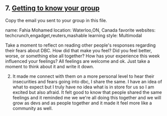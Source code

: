## 7. [Getting to know your group](7_get_to_know_your_group/readme.md)

Copy the email you sent to your group in this file.

name: Fahia Mohamed
location: Waterloo,ON, Canada
favorite websites: techcrunch,engadget,reuters,mashable
learning style: Multimodal 

Take a moment to reflect on reading other people's responses regarding their fears about DBC. How did that make you feel? Did you feel better, worse, or something else all together? How has your experience this week influenced your feelings? All feelings are welcome and ok. Just take a moment to think about it and write it down. 

2. It made me connect with them on a more personal level to hear their insecurities and fears going into dbc, I share the same. I have an idea of what to expect but I truly have no idea what is in store for us so I am excited but also afraid.  It felt good to know that people shared the same feelings and it reminded me we we're all doing this together and we will grow as devs and as people together and it made it feel more like a community as well. 
